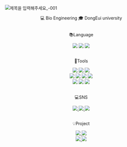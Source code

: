 ![제목을 입력해주세요_-001](https://user-images.githubusercontent.com/119833844/211968721-4b84b2c0-1169-4423-9e45-9a7bdfb442e9.png)
<div align=center>
💻 Bio Engineering 🎓 DongEui university<br>
<br>
<div align=center>
<p>📚Language</p>
</div>
<div align=center>
  <img src="http://img.shields.io/badge/JavaScript-007396?style=round&logo=JavaScript&logoColor=white" />
  <img src="https://img.shields.io/badge/Python-3776AB?style=flat-square&logo=Python&logoColor=white"/>
  <img src="http://img.shields.io/badge/R-276DC3?style=round&logo=R&logoColor=white" />
</div>
<br>
<div align=center>
  <p>🔨Tools</p>
</div>
<div align=center>
  <img src="https://img.shields.io/badge/Anaconda-44A833?style=flat-square&logo=Anaconda&logoColor=white"/>
  <img src="https://img.shields.io/badge/Atom-66595C?style=flat-square&logo=Atom&logoColor=white"/>
  <img src="https://img.shields.io/badge/Bootstrapap-7952B3?style=flat-square&logo=bootstrap&logoColor=white"/>
  <br>
  <img src="https://img.shields.io/badge/django-092E20?style=flat-square&logo=django&logoColor=white"/>
  <img src="https://img.shields.io/badge/Flask-000000?style=flat-square&logo=flask&logoColor=white"/>
  <img src="https://img.shields.io/badge/Google Colab-F9AB00?style=flat-square&logo=Google Colab&logoColor=white"/>
  <img src="https://img.shields.io/badge/ORACLE-F80000?style=flat-square&logo=oracle&logoColor=white"/>
  <br>
  <img src="https://img.shields.io/badge/PyCharm-000000?style=flat-square&logo=PyCharm&logoColor=white"/>
  <img src="http://img.shields.io/badge/VisualStudioCode-007ACC?style=round&logo=VSCode&logoColor=white" />
  
  <img src="http://img.shields.io/badge/Jupyter-F37626?style=round&logo=Jupyter&logoColor=white" />
  
</div>
<br>
<div align=center>
  <p>💻SNS</p>
</div>
<div align=center>
  <a href=mailto:gtuhbinn@gmail.com>
  <img src="https://img.shields.io/badge/GitHub-181717?style=flat-square&logo=GitHub&logoColor=white"/>
  <a href=mailto:gtuhbinn@gmail.com>
    <img src="http://img.shields.io/badge/Gmail-d14836?style=flat-round&logo=Gmail&logoColor=yellow" />
  <a href=mailto:https://devousrevoir.tistory.com/>
    <img src="http://img.shields.io/badge/istory-F37626?style=flat-round&logo=Tistory&logoColor=yellow" /> 
  </a>
</div>
<br>
<div align=center>
  <p>💡Project</p>
  <a href=https://github.com/xhdixhfl/JMT_restaurant_List.git>
    <img src="http://img.shields.io/badge/-python_project-655ced?style=flat&logo=Python&link=https://github.com/xhdixhfl/JMT_restaurant_List.git" />
  <a href=https://github.com/xhdixhfl/Retail-Data.git>
    <img src="http://img.shields.io/badge/-R_project-276DC3?style=flat&logo=R&link=https://github.com/xhdixhfl/Retail-Data.git" />
    <br>
  <a href=https://github.com/xhdixhfl/Spaceship_Titanic.git>
    <img src="http://img.shields.io/badge/-ML_project-7EBC6F?style=flat&logo=Jupyter&link=https://github.com/xhdixhfl/Spaceship_Titanic.git" />
  <a href=https://github.com/xhdixhfl/DeepLearning-Project.git>
    <img src="http://img.shields.io/badge/-DL_project-D00000?style=flat&logo=TensorFlow&link=https://github.com/xhdixhfl/DeepLearning-Project.git" />
</div>
